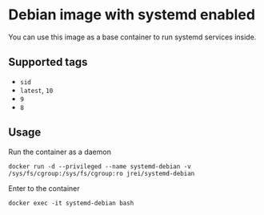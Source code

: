 # Debian image with systemd enabled

You can use this image as a base container to run systemd services inside.

## Supported tags
 - `sid`
 - `latest`, `10`
 - `9`
 - `8`

## Usage

Run the container as a daemon

`docker run -d --privileged --name systemd-debian -v /sys/fs/cgroup:/sys/fs/cgroup:ro jrei/systemd-debian`

Enter to the container

`docker exec -it systemd-debian bash`
